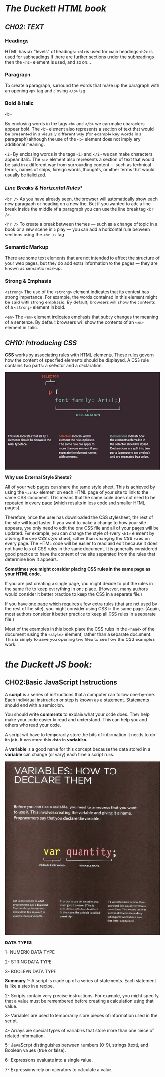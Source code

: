 # *The Duckett HTML book*

## *CH02: TEXT*

### **Headings**
HTML has six "levels" of
headings:
`<h1>`is used for main headings
`<h2>` is used for subheadings
If there are further sections
under the subheadings then the
`<h3>` element is used, and so
on...

### **Paragraph**

To create a paragraph, surround
the words that make up the
paragraph with an opening `<p>`
tag and closing `</p>` tag.

### **Bold & Italic**

`<b>`

By enclosing words in the tags
`<b>` and `</b>` we can make
characters appear bold.
The `<b>` element also represents
a section of text that would be
presented in a visually different
way (for example key words in a
paragraph) although the use of
the `<b>` element does not imply
any additional meaning.

`<i>`
By enclosing words in the tags
`<i>` and `</i>` we can make
characters appear italic.
The `<i>` element also represents
a section of text that would be
said in a different way from
surrounding content — such as
technical terms, names of ships,
foreign words, thoughts, or other
terms that would usually be
italicized.


### *Line Breaks & Horizontal Rules**

`<br />`
As you have already seen, the
browser will automatically show
each new paragraph or heading
on a new line. But if you wanted
to add a line break inside the
middle of a paragraph you can
use the line break tag `<br />`.

`<hr />`
To create a break between
themes — such as a change of
topic in a book or a new scene
in a play — you can add a
horizontal rule between sections
using the `<hr />` tag.

### **Semantic Markup**

There are some text elements that are not intended to affect the structure of your web pages, but they do add extra information to the pages — they are known as semantic markup.

### **Strong & Emphasis**

`<strong>`
The use of the `<strong>`
element indicates that its
content has strong importance.
For example, the words
contained in this element might
be said with strong emphasis.
By default, browsers will show
the contents of a `<strong>`
element in bold.

`<em>`
The `<em>` element indicates
emphasis that subtly changes
the meaning of a sentence.
By default browsers will show
the contents of an `<em>` element
in italic.

## *CH10: Introducing CSS*

**CSS** works by associating rules with HTML elements. These rules govern
how the content of specified elements should be displayed. A CSS rule
contains two parts: a selector and a declaration.

![CSS](CSS.png)

**Why use External Style Sheets?**

All of your web pages can share
the same style sheet. This is
achieved by using the `<link>`
element on each HTML page of
your site to link to the same CSS
document. This means that the
same code does not need to be
repeated in every page (which
results in less code and smaller
HTML pages).

Therefore, once the user has
downloaded the CSS stylesheet,
the rest of the site will load
faster. If you want to make a
change to how your site appears,
you only need to edit the one
CSS file and all of your pages
will be updated. For example,
you can change the style of
every `<h1>` element by altering the one CSS style sheet, rather
than changing the CSS rules on
every page. The HTML code
will be easier to read and edit
because it does not have lots of
CSS rules in the same document.
It is generally considered good
practice to have the content of
the site separated from the rules
that determine how it appears.

**Sometimes you might consider placing CSS rules in the same page as
your HTML code.**

If you are just creating a single
page, you might decide to put
the rules in the same file to
keep everything in one place.
(However, many authors would
consider it better practice to
keep the CSS in a separate file.)

If you have one page which
requires a few extra rules (that
are not used by the rest of the
site), you might consider using
CSS in the same page. (Again,
most authors consider it better
practice to keep all CSS rules in a
separate file.)

Most of the examples in this
book place the CSS rules in the
`<head>` of the document (using
the `<style>` element) rather
than a separate document. This
is simply to save you opening
two files to see how the CSS
examples work.

# *the Duckett JS book:*

## **CH02:Basic JavaScript Instructions**

A **script** is a series of instructions that a computer can follow one-by-one.
Each individual instruction or step is known as a statement.
Statements should end with a semicolon.

You should write **comments** to explain what your code does.
They help make your code easier to read and understand.
This can help you and others who read your code.

A script will have to temporarily
store the bits of information it
needs to do its job. It can store this
data in **variables.**

A **variable** is a good name for this
concept because the data stored
in a **variable** can change (or vary)
each time a script runs.

![var](var.png)

**DATA TYPES**

1- NUMERIC DATA TYPE

2- STRING DATA TYPE

3- BOOLEAN DATA TYPE

**Summary**
1- A script is made up of a series of statements. Each
statement is like a step in a recipe.

2- Scripts contain very precise instructions. For example,
you might specify that a value must be remembered
before creating a calculation using that value.

3- Variables are used to temporarily store pieces of
information used in the script.

4- Arrays are special types of variables that store more
than one piece of related information.

5- JavaScript distinguishes between numbers (0-9),
strings (text), and Boolean values (true or false).

6- Expressions evaluate into a single value.

7- Expressions rely on operators to calculate a value.


















